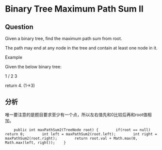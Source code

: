 # Binary Tree Maximum Path Sum II

## Question <a id="question"></a>

Given a binary tree, find the maximum path sum from root.

The path may end at any node in the tree and contain at least one node in it.

Example

Given the below binary tree:

1 /  2 3

return 4. \(1-&gt;3\)

## 分析 <a id="solution"></a>

唯一要注意的是题目要求至少有一个点，所以左右值先和0比较后再和root值相加。

```text
    public int maxPathSum2(TreeNode root) {        if(root == null)            return 0;        int left = maxPathSum2(root.left);        int right = maxPathSum2(root.right);        return root.val + Math.max(0, Math.max(left, right));    }
```

